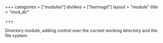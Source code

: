 +++
categories = ["modules"]
divlikes = ["bennugd"]
layout = "module"
title = "mod_dir"

+++

Directory module, adding control over the current working directory and the file system.
